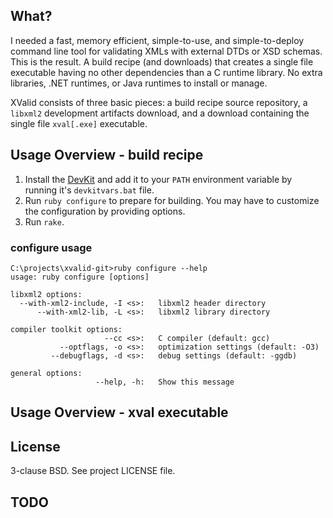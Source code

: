 ## What? 

I needed a fast, memory efficient, simple-to-use, and simple-to-deploy command
line tool for validating XMLs with external DTDs or XSD schemas. This is the
result. A build recipe (and downloads) that creates a single file executable
having no other dependencies than a C runtime library. No extra libraries, .NET
runtimes, or Java runtimes to install or manage.

XValid consists of three basic pieces: a build recipe source repository, a
`libxml2` development artifacts download, and a download containing the single
file `xval[.exe]` executable.

## Usage Overview - build recipe

1. Install the [DevKit](http://rubyinstaller.org/add-ons/devkit/) and add it to
   your `PATH` environment variable by running it's `devkitvars.bat` file.
2. Run `ruby configure` to prepare for building. You may have to customize the
   configuration by providing options.
3. Run `rake`.

### configure usage

    C:\projects\xvalid-git>ruby configure --help
    usage: ruby configure [options]
    
    libxml2 options:
      --with-xml2-include, -I <s>:   libxml2 header directory
          --with-xml2-lib, -L <s>:   libxml2 library directory
    
    compiler toolkit options:
                         --cc <s>:   C compiler (default: gcc)
               --optflags, -o <s>:   optimization settings (default: -O3)
             --debugflags, -d <s>:   debug settings (default: -ggdb)
    
    general options:
                       --help, -h:   Show this message

## Usage Overview - xval executable

## License

3-clause BSD. See project LICENSE file.

## TODO
